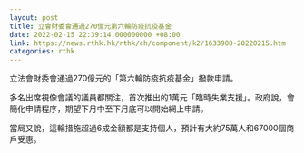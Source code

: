 ```yaml
---
layout: post
title: 立會財委會通過270億元第六輪防疫抗疫基金
date: 2022-02-15 22:39:14.000000000 +08:00
link: https://news.rthk.hk/rthk/ch/component/k2/1633908-20220215.htm
categories: rthk
---
```


立法會財委會通過270億元的「第六輪防疫抗疫基金」撥款申請。

多名出席視像會議的議員都關注，首次推出的1萬元「臨時失業支援」。政府說，會簡化申請程序，期望下月中至下月底可以開始網上申請。

當局又說，這輪措施超過6成金額都是支持個人，預計有大約75萬人和67000個商戶受惠。

